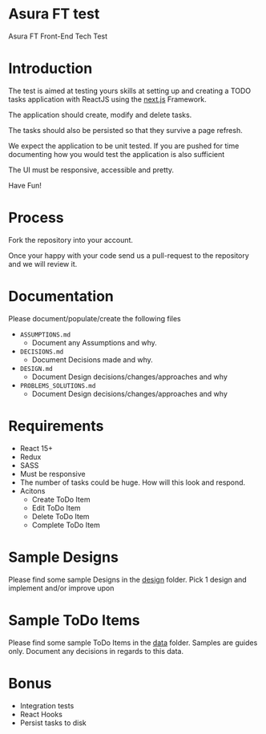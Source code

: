 # Asura FT test

Asura FT Front-End Tech Test

# Introduction

The test is aimed at testing yours skills at setting up and creating a TODO tasks application with 
ReactJS using the [next.js](https://nextjs.org/learn/basics/getting-started) Framework.

The application should create, modify and delete tasks.

The tasks should also be persisted so that they survive a page refresh.

We expect the application to be unit tested. 
If you are pushed for time documenting how you would test the application is also sufficient

The UI must be responsive, accessible and pretty.

Have Fun!

# Process

Fork the repository into your account. 

Once your happy with your code send us a pull-request to the repository and we will review it.

# Documentation
Please document/populate/create the following files
* `ASSUMPTIONS.md`
  * Document any Assumptions and why.
* `DECISIONS.md`
  * Document Decisions made and why.
* `DESIGN.md`
  * Document Design decisions/changes/approaches and why
* `PROBLEMS_SOLUTIONS.md`
  * Document Design decisions/changes/approaches and why

# Requirements

* React 15+
* Redux
* SASS
* Must be responsive
* The number of tasks could be huge. How will this look and respond.
* Acitons
  * Create ToDo Item
  * Edit ToDo Item
  * Delete ToDo Item
  * Complete ToDo Item

# Sample Designs
Please find some sample Designs in the [design](design/) folder.
Pick 1 design and implement and/or improve upon

# Sample ToDo Items
Please find some sample ToDo Items in the [data](data/) folder.
Samples are guides only. Document any decisions in regards to this data.

# Bonus

* Integration tests
* React Hooks
* Persist tasks to disk
